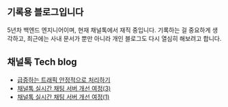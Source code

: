## 기록용 블로그입니다
5년차 백엔드 엔지니어이며, 현재 채널톡에서 재직 중입니다. 기록하는 걸 중요하게 생각하고, 최근에는 사내 문서가 뿐만 아니라 개인 블로그도 다시 열심히 해보려고 합니다.



## 채널톡 Tech blog
- [급증하는 트래픽 안정적으로 처리하기](https://channel.io/ko/blog/articles/handling-traffic-spikes-f234b322)
- [채널톡 실시간 채팅 서버 개선 여정(3)](https://channel.io/ko/blog/articles/real-time-chat-server-3-4ab1f0c2)
- [채널톡 실시간 채팅 서버 개선 여정(1)](https://channel.io/ko/blog/articles/real-time-chat-server-1-a235cf8c)
